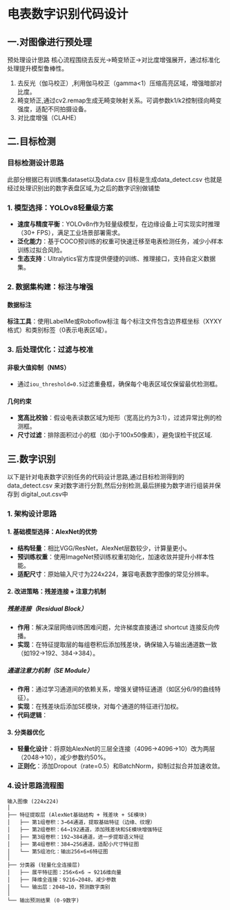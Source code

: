 # 电表数字识别代码设计

## 一.对图像进行预处理

预处理设计思路
核心流程围绕去反光→畸变矫正→对比度增强展开，通过标准化处理提升模型鲁棒性。
1. 去反光（伽马校正）,利用伽马校正（gamma<1）压缩高亮区域，增强暗部对比度。
2. 畸变矫正,通过cv2.remap生成无畸变映射关系。可调参数k1/k2控制径向畸变强度，适配不同拍摄设备。
3. 对比度增强（CLAHE）

## 二.目标检测


### **目标检测设计思路**  
此部分根据已有训练集dataset以及data.csv 目标是生成data_detect.csv 也就是经过处理识别出的数字表盘区域,为之后的数字识别做铺垫

### **1. 模型选择：YOLOv8轻量级方案**  
- **速度与精度平衡**：YOLOv8n作为轻量级模型，在边缘设备上可实现实时推理（30+ FPS），满足工业场景部署需求。  
- **泛化能力**：基于COCO预训练的权重可快速迁移至电表检测任务，减少小样本训练过拟合风险。  
- **生态支持**：Ultralytics官方库提供便捷的训练、推理接口，支持自定义数据集。  

### **2. 数据集构建：标注与增强**  
#### **数据标注**   
**标注工具**：使用LabelMe或Roboflow标注
  每个标注文件包含边界框坐标（XYXY格式）和类别标签（0表示电表区域）。  
### **3. 后处理优化：过滤与校准**  
#### **非极大值抑制（NMS）**  
- 通过`iou_threshold=0.5`过滤重叠框，确保每个电表区域仅保留最优检测框。  
#### **几何约束**  
- **宽高比校验**：假设电表读数区域为矩形（宽高比约为3:1），过滤异常比例的检测框。  
- **尺寸过滤**：排除面积过小的框（如小于100x50像素），避免误检干扰区域.

## 三.数字识别


以下是针对电表数字识别任务的代码设计思路,通过目标检测得到的data_detect.csv 来对数字进行分割,然后分别检测,最后拼接为数字进行组装并保存到 digital_out.csv中 

### **1. 架构设计思路**
#### **1. 基础模型选择：AlexNet的优势**
- **结构轻量**：相比VGG/ResNet，AlexNet层数较少，计算量更小。  
- **预训练权重**：使用ImageNet预训练权重初始化，加速收敛并提升小样本性能。  
- **适配尺寸**：原始输入尺寸为224x224，兼容电表数字图像的常见分辨率。  

#### **2. 改进策略：残差连接 + 注意力机制**
##### **残差连接（Residual Block）**
- **作用**：解决深层网络训练困难问题，允许梯度直接通过 shortcut 连接反向传播。  
- **实现**：在特征提取层的每组卷积后添加残差块，确保输入与输出通道数一致（如192→192、384→384）。  

##### **通道注意力机制（SE Module）**
- **作用**：通过学习通道间的依赖关系，增强关键特征通道（如区分6/9的曲线特征）。  
- **实现**：在残差块后添加SE模块，对每个通道的特征进行加权。  
- **代码逻辑**：  
#### **3. 分类器优化**
- **轻量化设计**：将原始AlexNet的三层全连接（4096→4096→10）改为两层（2048→10），减少参数约50%。  
- **正则化**：添加Dropout（rate=0.5）和BatchNorm，抑制过拟合并加速收敛。  

### **4.设计思路流程图**
```
输入图像 (224x224)
│
├── 特征提取层 (AlexNet基础结构 + 残差块 + SE模块)
│   ├── 第1组卷积：3→64通道，提取基础特征（边缘、纹理）
│   ├── 第2组卷积：64→192通道，添加残差块和SE模块增强特征
│   ├── 第3组卷积：192→384通道，进一步提取语义特征
│   ├── 第4组卷积：384→256通道，适配小尺寸特征图
│   └── 第5组池化：输出256×6×6特征图
│
├── 分类器 (轻量化全连接层)
│   ├── 展平特征图：256×6×6 → 9216维向量
│   ├── 降维全连接：9216→2048，减少参数
│   └── 输出层：2048→10，预测数字类别
│
└── 输出预测结果 (0-9数字)
```